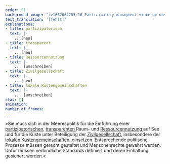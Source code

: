 ```yaml
---
order: 51
background_image: "/v1662664255/16_Participatory_managment_vince-gx-unsplash_xoairb_fkengg.jpg"
text_translation: '[fehlt]'
explanations:
- title: partizipatorisch
  text: |-
    ...[neu]
- title: transparent
  text: |-
    ...[neu]
- title: Ressourcennutzung
  text: |-
    ... [umschreiben]
- title: Zivilgesellschaft
  text: |-
    ...[neu]
- title: lokale Küstengemeinschaften
  text: |-
    ... [umschreiben]
ctas: []
animation:
number_of_frames:
---
```

»Sie muss sich in der Meerespolitik für die Einführung einer [partizipatorischen](# "partizipatorisch"), [transparenten ](# "transparent")Raum- und [Ressourcennutzung ](# "Ressourcennutzung")auf See und für die Küste unter Beteiligung der [Zivilgesellschaft](# "Zivilgesellschaft"), insbesondere der [lokalen Küstengemeinschaften](# "lokale Küstengemeinschaften"), einsetzen. Entsprechende politische Prozesse müssen gerecht gestaltet und Menschenrechte gewahrt werden. Dafür müssen verbindliche Standards definiert und deren Einhaltung gesichert werden.«